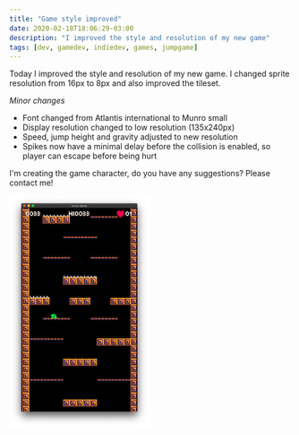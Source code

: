 ```yaml
---
title: "Game style improved"
date: 2020-02-18T18:06:29-03:00
description: "I improved the style and resolution of my new game"
tags: [dev, gamedev, indiedev, games, jumpgame]
---
```


Today I improved the style and resolution of my new game. I changed sprite resolution from 16px to 8px and also improved the tileset.

*Minor changes*
- Font changed from Atlantis international to Munro small
- Display resolution changed to low resolution (135x240px)
- Speed, jump height and gravity adjusted to new resolution
- Spikes now have a minimal delay before the collision is enabled, so player can escape before being hurt

I'm creating the game character, do you have any suggestions? Please contact me!

![screenshot](thumbnail.png)
